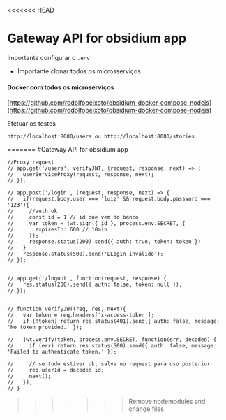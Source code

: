 <<<<<<< HEAD
# Gateway API for obsidium app

Importante configurar o `.env`

* Importante clonar todos os microsserviços

#### Docker com todos os microserviços

[https://github.com/rodolfopeixoto/obsidium-docker-compose-nodejs](https://github.com/rodolfopeixoto/obsidium-docker-compose-nodejs)

Efetuar os testes

```
http://localhost:8080/users ou http://localhost:8080/stories
```
=======
#Gateway API for obsidium app


```
//Proxy request
// app.get('/users', verifyJWT, (request, response, next) => {
//   userServiceProxy(request, response, next);
// });

// app.post('/login', (request, response, next) => {
//   if(request.body.user === 'luiz' && request.body.password === '123'){
//     //auth ok
//     const id = 1 // id que vem do banco 
//     var token = jwt.sign({ id }, process.env.SECRET, {
//       expiresIn: 600 // 10min
//     });
//     response.status(200).send({ auth: true, token: token })
//   }
//   response.status(500).send('LLogin inválido');
// });


// app.get('/logout', function(request, response) {
//   res.status(200).send({ auth: false, token: null });
// });


// function verifyJWT(req, res, next){
//   var token = req.headers['x-access-token'];
//   if (!token) return res.status(401).send({ auth: false, message: 'No token provided.' });
  
//   jwt.verify(token, process.env.SECRET, function(err, decoded) {
//     if (err) return res.status(500).send({ auth: false, message: 'Failed to authenticate token.' });
    
//     // se tudo estiver ok, salva no request para uso posterior
//     req.userId = decoded.id;
//     next();
//   });
// }
```
>>>>>>> Remove nodemodules and change files
